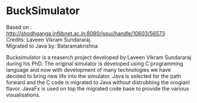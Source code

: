 # BuckSimulator
Based on : http://shodhganga.inflibnet.ac.in:8080/jspui/handle/10603/56573  
Credits: Laveen Vikram Sundararaj.  
Migrated to Java by: Balaramakrishna

Bucksimulator is a reaserch project developed by Laveen Vikram Sundararaj during his PhD.
The original simulator is developed using C programming language and now with development of many technologies we have decided to bring new life into the simulator.
Java is selected for the path forward and the C code is migrated to Java without distrubbing the orogianl flavor.
JavaFx is used on top the migrated code base to provide the various visualisations.

